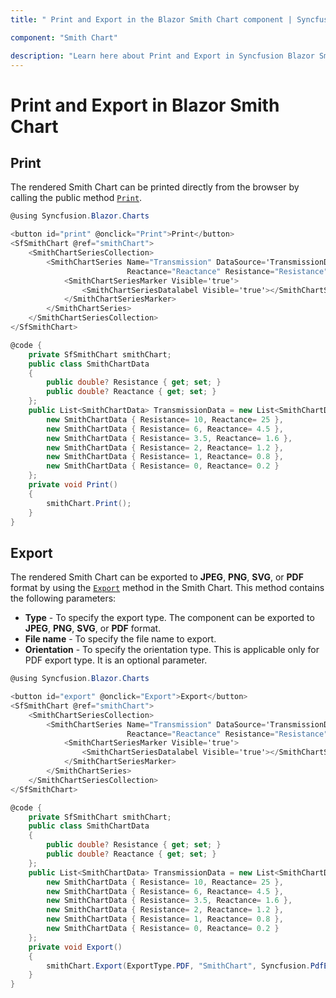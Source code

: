 ```yaml
---
title: " Print and Export in the Blazor Smith Chart component | Syncfusion "

component: "Smith Chart"

description: "Learn here about Print and Export in Syncfusion Blazor Smith Chart (SfSmithChart) component and more."
---
```


# Print and Export in Blazor Smith Chart

## Print

The rendered Smith Chart can be printed directly from the browser by calling the public method [`Print`](https://help.syncfusion.com/cr/blazor/Syncfusion.Blazor.Charts.SfSmithChart.html#Syncfusion_Blazor_Charts_SfSmithChart_Print).

```csharp
@using Syncfusion.Blazor.Charts

<button id="print" @onclick="Print">Print</button>
<SfSmithChart @ref="smithChart">
    <SmithChartSeriesCollection>
        <SmithChartSeries Name="Transmission" DataSource='TransmissionData'
                          Reactance="Reactance" Resistance="Resistance">
            <SmithChartSeriesMarker Visible='true'>
                <SmithChartSeriesDatalabel Visible='true'></SmithChartSeriesDatalabel>
            </SmithChartSeriesMarker>
        </SmithChartSeries>
    </SmithChartSeriesCollection>
</SfSmithChart>

@code {
    private SfSmithChart smithChart;
    public class SmithChartData
    {
        public double? Resistance { get; set; }
        public double? Reactance { get; set; }
    };
    public List<SmithChartData> TransmissionData = new List<SmithChartData> {
        new SmithChartData { Resistance= 10, Reactance= 25 },
        new SmithChartData { Resistance= 6, Reactance= 4.5 },
        new SmithChartData { Resistance= 3.5, Reactance= 1.6 },
        new SmithChartData { Resistance= 2, Reactance= 1.2 },
        new SmithChartData { Resistance= 1, Reactance= 0.8 },
        new SmithChartData { Resistance= 0, Reactance= 0.2 }
    };
    private void Print()
    {
        smithChart.Print();
    }
}
```

## Export

The rendered Smith Chart can be exported to **JPEG**, **PNG**, **SVG**, or **PDF** format by using the [`Export`](https://help.syncfusion.com/cr/blazor/Syncfusion.Blazor.Charts.SfSmithChart.html#Syncfusion_Blazor_Charts_SfSmithChart_Export_Syncfusion_Blazor_Charts_ExportType_System_String_System_Nullable_Syncfusion_PdfExport_PdfPageOrientation__) method in the Smith Chart. This method contains the following parameters:

* **Type** - To specify the export type. The component can be exported to **JPEG**, **PNG**, **SVG**, or **PDF** format.
* **File name** - To specify the file name to export.
* **Orientation** - To specify the orientation type. This is applicable only for PDF export type. It is an optional parameter.

```csharp
@using Syncfusion.Blazor.Charts

<button id="export" @onclick="Export">Export</button>
<SfSmithChart @ref="smithChart">
    <SmithChartSeriesCollection>
        <SmithChartSeries Name="Transmission" DataSource='TransmissionData'
                          Reactance="Reactance" Resistance="Resistance">
            <SmithChartSeriesMarker Visible='true'>
                <SmithChartSeriesDatalabel Visible='true'></SmithChartSeriesDatalabel>
            </SmithChartSeriesMarker>
        </SmithChartSeries>
    </SmithChartSeriesCollection>
</SfSmithChart>

@code {
    private SfSmithChart smithChart;
    public class SmithChartData
    {
        public double? Resistance { get; set; }
        public double? Reactance { get; set; }
    };
    public List<SmithChartData> TransmissionData = new List<SmithChartData> {
        new SmithChartData { Resistance= 10, Reactance= 25 },
        new SmithChartData { Resistance= 6, Reactance= 4.5 },
        new SmithChartData { Resistance= 3.5, Reactance= 1.6 },
        new SmithChartData { Resistance= 2, Reactance= 1.2 },
        new SmithChartData { Resistance= 1, Reactance= 0.8 },
        new SmithChartData { Resistance= 0, Reactance= 0.2 }
    };
    private void Export()
    {
        smithChart.Export(ExportType.PDF, "SmithChart", Syncfusion.PdfExport.PdfPageOrientation.Landscape);
    }
}
```